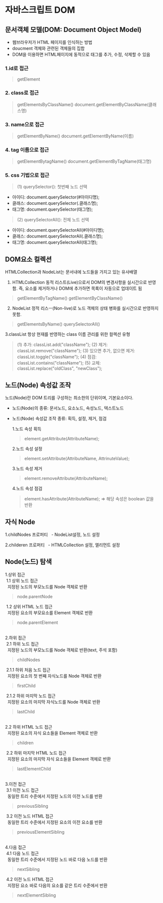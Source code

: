 # 자바스크립트 DOM

## 문서객체 모델(DOM: Document Object Model)

- 웹브라우저가 HTML 페이지를 인식하는 방법
- doucment 객체와 관련된 객체들의 집합
- DOM을 이용하면 HTML페이지에 동적으로 태그를 추가, 수정, 삭제할 수 있음

### 1.id로 접근
> getElement

### 2. class로 접근
> getElementsByClassName()
> document.getElementByClassName(클래스명)

### 3. name으로 접근

> getElementByName()
> document.getElementByName(이름)

### 4. tag 이름으로 접근

> getElementBytagName()
> document.getElementByTagName(태그명)

### 5. css 기법으로 접근

> (1) querySelector(): 첫번째 노드 선택  
- 아이디: document.querySelector(#아이디명);
- 클래스: document.querySelector(.클래스명);
- 태그명: document.querySelector(태그명);
> (2) querySelectorAll(): 전체 노드 선택
- 아이디: document.querySelectorAll(#아이디명);
- 클래스: document.querySelectorAll(.클래스명);
- 태그명: document.querySelectorAll(태그명);

## DOM요소 컬렉션
HTMLCollection과 NodeList는 문서내에 노드들을 가지고 있는 유사배열

1. HTMLCollection
동적 리스트(Live)으로서 DOM의 변경사항을 실시간으로 반영함.
즉, 요소를 제거하거나 DOM에 추가하면 목록이 자동으로 업데이트 됨

> getElementByTagName()
> getElementByClassName()

2. NodeList
정적 리스ㅡ(Non-live)로 노드 객체의 상태 병화를 실시간으로 반영하지 못함.

> getElementsByName()
> querySelectorAll()

3.classList
항상 현재를 반영하는 class 이름 관리를 위한 컬렉션 유형

>(1) 추가: classList.add("className");
>(2) 제거: classList.remove("className");
>(3) 있으면 추가, 없으면 제거: classList.toggle("className");
>(4) 점검: classList.contains("className");
>(5) 교체: classList.replace("oldClass", "newClass");

## 노드(Node) 속성값 조작

노드(Node)란 DOM 트리를 구성하는 최소한의 단위이며, 기본요소이다.

- 노드(Node)의 종류: 문서노드, 요소노드, 속성노드, 텍스트노드
- 노드(Node) 속성값 조작 종류: 획득, 설정, 제거, 점검

    1.노드 속성 획득

    >element.getAttribute(AttributeName);

    2.노드 속성 설정

    >element.setAttribute(AttributeName, AttrinuteValue);

    3.노드 속성 제거

    >element.removeAttribute(AttributeName);

    4.노드 속성 점검

    >element.hasAttribute(AttributeName);
    > => 해당 속성은 boolean 값을 반환

## 자식 Node

1.childNodes 프로퍼티
&nbsp; - NodeList설정, 노드 설정

2.childeren 프로퍼티
&nbsp; - HTMLCollection 설정, 엘리먼트 설정

## Node(노드) 탐색

1.상위 접근  
&nbsp;1.1 상위 노드 접근  
&nbsp;&nbsp;지정된 노드의 부모노드를 Node 객체로 반환

> node.parentNode

&nbsp;1.2 상위 HTML 노드 접근  
&nbsp;&nbsp;지정된 요소의 부모요소를 Element 객체로 반환

> node.parentElement

</br>2.하위 접근  
&nbsp;2.1 하위 노드 접근  
&nbsp;&nbsp;지정된 노드의 부모노드를 Node 객체로 반환(text, 주석 포함)

> childNodes

&nbsp;2.1.1 하위 처음 노드 접근  
&nbsp;&nbsp;지정된 요소의 첫 번째 자식노드를 Node 객체로 반환

> firstChild

&nbsp;2.1.2 하위 마지막 노드 접근  
&nbsp;&nbsp;지정된 요소의 마지막 자식노드를 Node 객체로 반환

> lastChild

&nbsp;</br>2.2 하위 HTML 노드 접근  
&nbsp;&nbsp;지정된 요소의 자식 요소들을 Element 객체로 반환

> children

&nbsp;2.2 하위 마지막 HTML 노드 접근  
&nbsp;&nbsp;지정된 요소의 마지막 자식 요소들을 Element 객체로 반환

> lastElementChild

</br>3.이전 접근  
&nbsp;3.1 이전 노드 접근  
&nbsp;&nbsp;동일한 트리 수준에서 지정된 노드의 이전 노드를 반환

> previousSibling

&nbsp;3.2 이전 노드 HTML 접근  
&nbsp;&nbsp;동일한 트리 수준에서 지정된 요소의 이전 요소를 반환

> previousElementSibling

</br>4.다음 접근  
&nbsp;4.1 다음 노드 접근  
&nbsp;&nbsp;동일한 트리 수준에서 지정된 노드 바로 다음 노드를 반환

> nextSibling

&nbsp;4.2 이전 노드 HTML 접근  
&nbsp;&nbsp;지정된 요소 바로 다음의 요소를 같은 트리 수준에서 반환

> nextElementSibling